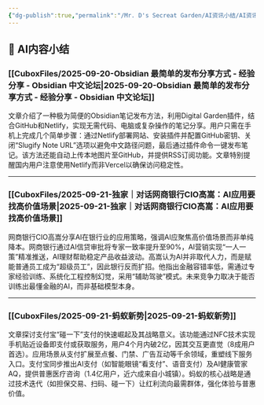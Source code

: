 ```yaml
---
{"dg-publish":true,"permalink":"/Mr. D's Secreat Garden/AI资讯小结/AI资讯小结-2025-09-20-2025-09-21/"}
---
```





## 🤖 AI内容小结

### [[CuboxFiles/2025-09-20-Obsidian 最简单的发布分享方式 - 经验分享 - Obsidian 中文论坛\|2025-09-20-Obsidian 最简单的发布分享方式 - 经验分享 - Obsidian 中文论坛]]

文章介绍了一种极为简便的Obsidian笔记发布方法，利用Digital Garden插件，结合GitHub和Netlify，实现无需代码、电脑或复杂操作的笔记分享。用户只需在手机上完成几个简单步骤：通过Netlify部署网站、安装插件并配置GitHub密钥、关闭“Slugify Note URL”选项以避免中文路径问题，最后通过插件命令一键发布笔记。该方法还能自动上传本地图片至GitHub，并提供RSS订阅功能。文章特别提醒国内用户注意使用Netlify而非Vercel以确保访问稳定性。

---

### [[CuboxFiles/2025-09-21-独家｜对话网商银行CIO高嵩：AI应用要找高价值场景\|2025-09-21-独家｜对话网商银行CIO高嵩：AI应用要找高价值场景]]

网商银行CIO高嵩分享AI在银行业的应用策略，强调AI应聚焦高价值场景而非单纯降本。网商银行通过AI信贷审批将专家一致率提升至90%，AI营销实现“一人一策”精准推送，AI理财帮助稳定产品收益波动。高嵩认为AI并非取代人力，而是赋能普通员工成为“超级员工”，因此银行反而扩招。他指出金融容错率低，需通过专家经验训练、系统化工程控制幻觉，采用“辅助驾驶”模式。未来竞争力取决于能否训练出最懂金融的AI，而非基础模型本身。

---

### [[CuboxFiles/2025-09-21-蚂蚁新势\|2025-09-21-蚂蚁新势]]

文章探讨支付宝“碰一下”支付的快速崛起及其战略意义。该功能通过NFC技术实现手机贴近设备即支付或获取服务，用户4个月内破2亿，因其交互更直觉（8成用户首选）。应用场景从支付扩展至点餐、门禁、广告互动等千余领域，重塑线下服务入口。支付宝同步推出AI支付（如智能眼镜“看支付”、语音支付）及AI健康管家AQ，提供普惠医疗咨询（1.4亿用户，近六成来自小城镇）。蚂蚁的核心战略是通过技术迭代（如担保交易、扫码、碰一下）让红利流向最需群体，强化体验与普惠价值。

